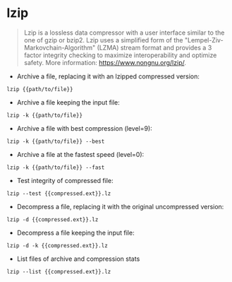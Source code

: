 # lzip

> Lzip is a lossless data compressor with a user interface similar to the one of gzip or bzip2. Lzip uses a simplified form of the "Lempel-Ziv-Markovchain-Algorithm" (LZMA) stream format and provides a 3 factor integrity checking to maximize interoperability and optimize safety.
> More information: https://www.nongnu.org/lzip/.

- Archive a file, replacing it with an lzipped compressed version:

`lzip {{path/to/file}}`

- Archive a file keeping the input file:

`lzip -k {{path/to/file}} `

- Archive a file with best compression (level=9):

`lzip -k {{path/to/file}} --best`

- Archive a file at the fastest speed (level=0): 

`lzip -k {{path/to/file}} --fast`

- Test integrity of compressed file:

`lzip --test {{compressed.ext}}.lz`

- Decompress a file, replacing it with the original uncompressed version:

`lzip -d {{compressed.ext}}.lz`

- Decompress a file keeping the input file:

`lzip -d -k {{compressed.ext}}.lz`

- List files of archive and compression stats

`lzip --list {{compressed.ext}}.lz`
